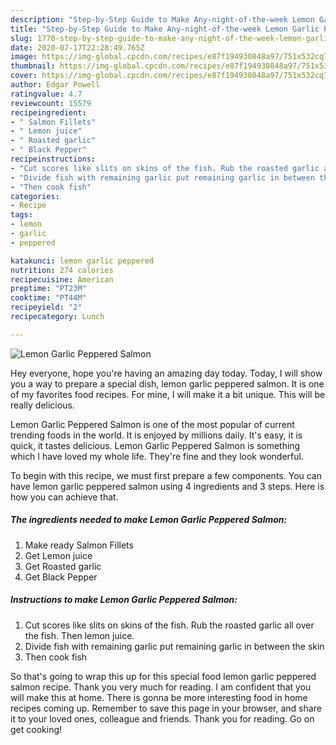 ```yaml
---
description: "Step-by-Step Guide to Make Any-night-of-the-week Lemon Garlic Peppered Salmon"
title: "Step-by-Step Guide to Make Any-night-of-the-week Lemon Garlic Peppered Salmon"
slug: 1770-step-by-step-guide-to-make-any-night-of-the-week-lemon-garlic-peppered-salmon
date: 2020-07-17T22:28:49.765Z
image: https://img-global.cpcdn.com/recipes/e87f194930848a97/751x532cq70/lemon-garlic-peppered-salmon-recipe-main-photo.jpg
thumbnail: https://img-global.cpcdn.com/recipes/e87f194930848a97/751x532cq70/lemon-garlic-peppered-salmon-recipe-main-photo.jpg
cover: https://img-global.cpcdn.com/recipes/e87f194930848a97/751x532cq70/lemon-garlic-peppered-salmon-recipe-main-photo.jpg
author: Edgar Powell
ratingvalue: 4.7
reviewcount: 15579
recipeingredient:
- " Salmon Fillets"
- " Lemon juice"
- " Roasted garlic"
- " Black Pepper"
recipeinstructions:
- "Cut scores like slits on skins of the fish. Rub the roasted garlic all over the fish. Then lemon juice."
- "Divide fish with remaining garlic put remaining garlic in between the skin"
- "Then cook fish"
categories:
- Recipe
tags:
- lemon
- garlic
- peppered

katakunci: lemon garlic peppered 
nutrition: 274 calories
recipecuisine: American
preptime: "PT23M"
cooktime: "PT44M"
recipeyield: "2"
recipecategory: Lunch

---
```



![Lemon Garlic Peppered Salmon](https://img-global.cpcdn.com/recipes/e87f194930848a97/751x532cq70/lemon-garlic-peppered-salmon-recipe-main-photo.jpg)

Hey everyone, hope you're having an amazing day today. Today, I will show you a way to prepare a special dish, lemon garlic peppered salmon. It is one of my favorites food recipes. For mine, I will make it a bit unique. This will be really delicious.

Lemon Garlic Peppered Salmon is one of the most popular of current trending foods in the world. It is enjoyed by millions daily. It's easy, it is quick, it tastes delicious. Lemon Garlic Peppered Salmon is something which I have loved my whole life. They're fine and they look wonderful.




To begin with this recipe, we must first prepare a few components. You can have lemon garlic peppered salmon using 4 ingredients and 3 steps. Here is how you can achieve that.

<!--inarticleads1-->

##### The ingredients needed to make Lemon Garlic Peppered Salmon:

1. Make ready  Salmon Fillets
1. Get  Lemon juice
1. Get  Roasted garlic
1. Get  Black Pepper




<!--inarticleads2-->

##### Instructions to make Lemon Garlic Peppered Salmon:

1. Cut scores like slits on skins of the fish. Rub the roasted garlic all over the fish. Then lemon juice.
1. Divide fish with remaining garlic put remaining garlic in between the skin
1. Then cook fish




So that's going to wrap this up for this special food lemon garlic peppered salmon recipe. Thank you very much for reading. I am confident that you will make this at home. There is gonna be more interesting food in home recipes coming up. Remember to save this page in your browser, and share it to your loved ones, colleague and friends. Thank you for reading. Go on get cooking!
